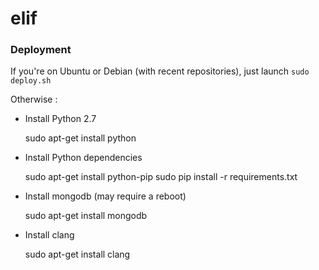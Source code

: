 # elif

### Deployment

If you're on Ubuntu or Debian (with recent repositories), just launch ``sudo deploy.sh``

Otherwise :

* Install Python 2.7

    sudo apt-get install python

* Install Python dependencies

    sudo apt-get install python-pip
    sudo pip install -r requirements.txt

* Install mongodb (may require a reboot)

    sudo apt-get install mongodb

* Install clang

    sudo apt-get install clang


